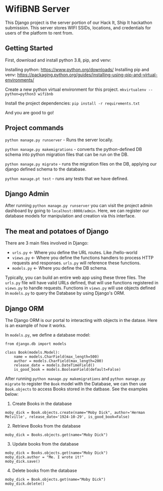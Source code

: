 # WifiBNB Server

This Django project is the server portion of our Hack It, Ship It hackathon submission. This server stores WIFI SSIDs, locations, and credentials for users of the platform to rent from.

## Getting Started

First, download and install python 3.8, pip, and venv:

Installing python: https://www.python.org/downloads/
Installing pip and venv: https://packaging.python.org/guides/installing-using-pip-and-virtual-environments/

Create a new python virtual environment for this project.
`mkvirtualenv --python=python3 wifibnb`

Install the project dependencies:
`pip install -r requirements.txt`

And you are good to go!

## Project commands

`python manage.py runserver` - Runs the server locally.

`python manage.py makemigrations` - converts the python-defined DB schema into python migration files that can be run on the DB.

`python manage.py migrate` - runs the migration files on the DB, applying our django defined schema to the database.

`python manage.pt test` - runs any tests that we have defined.

## Django Admin

After running `python manage.py runserver` you can visit the project admin dashboard by going to `localhost:8000/admin`. Here, we can register our database models for manipulation and creation via this interface.


## The meat and potatoes of Django

There are 3 main files involved in Django:
- `urls.py` <- Where you define the URL routes. Like /hello-world
- `views.py` <- Where you define the functions handlers to process HTTP requests and responses. `urls.py` will reference these functions.
- `models.py` <- Where you define the DB schema.

Typically, you can build an entire web app using these three files. The `urls.py` file will have valid URLs defined, that will use functions registered in `views.py` to handle requests. Functions in `views.py` will use objects defined in `models.py` to query the Database by using Django's ORM.


## Django ORM

The Django ORM is our portal to interacting with objects in the datase.
Here is an example of how it works.


In `models.py`, we define a database model:

```
from django.db import models

class Book(models.Model):
    name = models.CharField(max_length=500)
    author = models.CharField(max_length=200)
    release_date = models.DateTimeField()
    is_good_book = models.BooleanField(default=False)

```

After running `python manage.py makemigrations` and `python manage.py migrate` to register the `Book` model with the Database, we can then use `Book.objects` to access Books stored in the datbase. See the examples below:

1. Create Books in the database

```
moby_dick = Book.objects.create(name="Moby Dick", author='Herman Melville', release_date='1924-10-29', is_good_book=False)
```

2. Retrieve Books from the database

```
moby_dick = Books.objects.get(name="Moby Dick")
```

3. Update books from the database

```
moby_dick = Books.objects.get(name="Moby Dick")
moby_dick.author = "Me. I wrote it!"
moby_dick.save()
```

4. Delete books from the database

```
moby_dick = Book.objects.get(name="Moby Dick")
moby_dick.delete()
```




